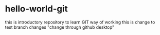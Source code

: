 # hello-world-git
this is introductory repository to learn GIT way of working
this is change to test branch changes
 "change through github desktop"
